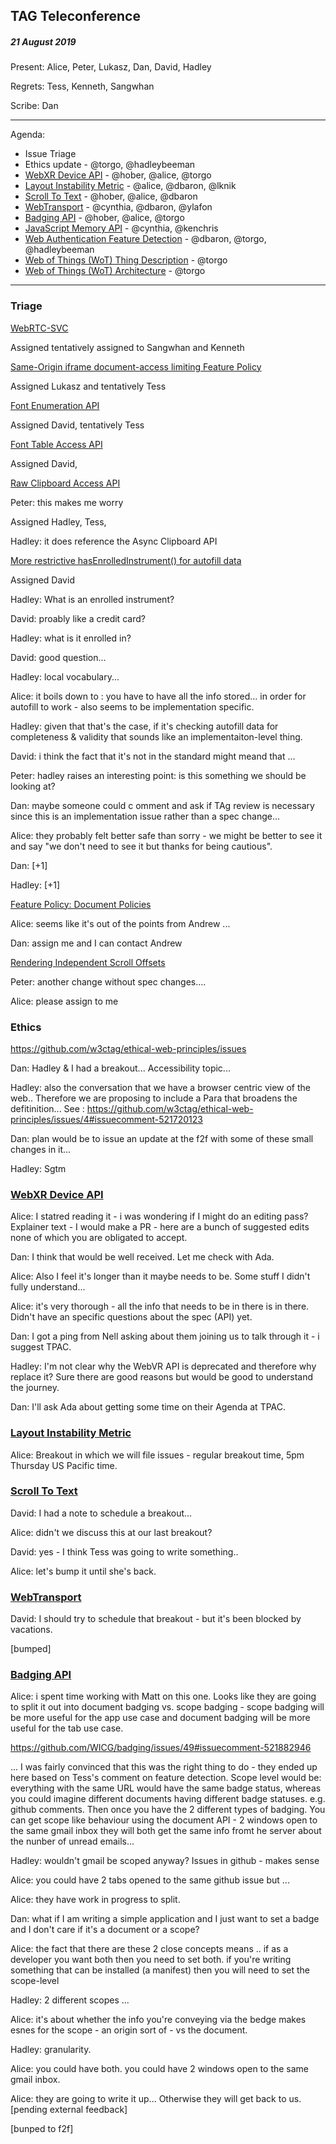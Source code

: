 ﻿## TAG Teleconference
##### 21 August 2019

Present: Alice, Peter, Lukasz, Dan, David, Hadley

Regrets: Tess, Kenneth, Sangwhan

Scribe: Dan

---

Agenda:

* Issue Triage
* Ethics update - @torgo, @hadleybeeman
* [WebXR Device API](https://github.com/w3ctag/design-reviews/issues/403) - @hober, @alice, @torgo
* [Layout Instability Metric](https://github.com/w3ctag/design-reviews/issues/393) - @alice, @dbaron, @lknik
* [Scroll To Text](https://github.com/w3ctag/design-reviews/issues/392) - @hober, @alice, @dbaron
* [WebTransport](https://github.com/w3ctag/design-reviews/issues/389) - @cynthia, @dbaron, @ylafon
* [Badging API](https://github.com/w3ctag/design-reviews/issues/387) - @hober, @alice, @torgo
* [JavaScript Memory API](https://github.com/w3ctag/design-reviews/issues/386) - @cynthia, @kenchris
* [Web Authentication Feature Detection](https://github.com/w3ctag/design-reviews/issues/383) - @dbaron, @torgo, @hadleybeeman
* [Web of Things (WoT) Thing Description](https://github.com/w3ctag/design-reviews/issues/357) - @torgo
* [Web of Things (WoT) Architecture](https://github.com/w3ctag/design-reviews/issues/355) - @torgo

---

### Triage

[WebRTC-SVC](https://github.com/w3ctag/design-reviews/issues/396) 

Assigned tentatively assigned to Sangwhan and Kenneth

[Same-Origin iframe document-access limiting Feature Policy](https://github.com/w3ctag/design-reviews/issues/397)

Assigned Lukasz and tentatively Tess

[Font Enumeration API](https://github.com/w3ctag/design-reviews/issues/399)

Assigned David, tentatively Tess

[Font Table Access API](https://github.com/w3ctag/design-reviews/issues/400)

Assigned David, 

[Raw Clipboard Access API](https://github.com/w3ctag/design-reviews/issues/406)

Peter: this makes me worry

Assigned Hadley, Tess, 

Hadley: it does reference the Async Clipboard API

[More restrictive hasEnrolledInstrument() for autofill data](https://github.com/w3ctag/design-reviews/issues/407)

Assigned David

Hadley: What is an enrolled instrument?

David: proably like a credit card?

Hadley: what is it enrolled in?

David: good question...

Hadley: local vocabulary...

Alice: it boils down to : you have to have all the info stored... in order for autofill to work - also seems to be implementation specific.

Hadley: given that that's the case, if it's checking autofill data for completeness & validity that sounds like an implementaiton-level thing.

David: i think the fact that it's not in the standard might meand that ... 

Peter: hadley raises an interesting point: is this something we should be looking at?

Dan: maybe someone could c omment and ask if TAg review is necessary since this is an implementation issue rather than a spec change...

Alice: they probably felt better safe than sorry - we might be better to see it and say "we don't need to see it but thanks for being cautious".

Dan: [+1]

Hadley: [+1]

[Feature Policy: Document Policies](https://github.com/w3ctag/design-reviews/issues/408)

Alice: seems like it's out of the points from Andrew ...

Dan: assign me and I can contact Andrew

[Rendering Independent Scroll Offsets](https://github.com/w3ctag/design-reviews/issues/409)

Peter: another change without spec changes.... 

Alice: please assign to me

### Ethics

https://github.com/w3ctag/ethical-web-principles/issues

Dan: Hadley & I had a breakout... Accessibility topic...

Hadley: also the conversation that we have a browser centric view of the web.. Therefore we are proposing to include a Para that broadens the defitinition... See : https://github.com/w3ctag/ethical-web-principles/issues/4#issuecomment-521720123 

Dan: plan would be to issue an update at the f2f with some of these small changes in it...

Hadley: Sgtm

### [WebXR Device API](https://github.com/w3ctag/design-reviews/issues/403)

Alice: I statred reading it - i was wondering if I might do an editing pass? Explainer text - I would make a PR - here are a bunch of suggested edits none of which you are obligated to accept. 

Dan: I think that would be well received. Let me check with Ada. 

Alice: Also I feel it's longer than it maybe needs to be. Some stuff I didn't fully understand...

Alice: it's very thorough - all the info that needs to be in there is in there. Didn't have an specific questions about the spec (API) yet. 

Dan: I got a ping from Nell asking about them joining us to talk through it - i suggest TPAC.

Hadley: I'm not clear why the WebVR API is deprecated and therefore why replace it?  Sure there are good reasons but would be good to understand the journey.

Dan: I'll ask Ada about getting some time on their Agenda at TPAC.

### [Layout Instability Metric](https://github.com/w3ctag/design-reviews/issues/393)

Alice: Breakout in which we will file issues - regular breakout time, 5pm Thursday US Pacific time.

### [Scroll To Text](https://github.com/w3ctag/design-reviews/issues/392)

David: I had a note to schedule a breakout...  

Alice: didn't we discuss this at our last breakout?  

David: yes - I think Tess was going to write something..

Alice: let's bump it until she's back.

### [WebTransport](https://github.com/w3ctag/design-reviews/issues/389)

David: I should try to schedule that breakout - but it's been blocked by vacations.

[bumped]

### [Badging API](https://github.com/w3ctag/design-reviews/issues/387)

Alice: i spent time working with Matt on this one. Looks like they are going to split it out into document badging vs. scope badging - scope badging will be more useful for the app use case and document badging will be more useful for the tab use case. 

https://github.com/WICG/badging/issues/49#issuecomment-521882946 

... I was fairly convinced that this was the right thing to do - they ended up here based on Tess's comment on feature detection. Scope level would be: everything with the same URL would have the same badge status, whereas you could imagine different documents having different badge statuses.  e.g. github comments.  Then once you have the 2 different types of badging. You can get scope like behaviour using the document API - 2 windows open to the same gmail inbox they will both get the same info fromt he server about the nunber of unread emails...

Hadley: wouldn't gmail be scoped anyway?  Issues in github - makes sense 

Alice: you could have 2 tabs opened to the same github issue but ...

Alice: they have work in progress to split.

Dan: what if I am writing a simple application and I just want to set a badge and I don't care if it's a document or a scope?

Alice: the fact that there are these 2 close concepts means .. if as a developer you want both then you need to set both.  if you're writing something that can be installed (a manifest) then you will need to set the scope-level

Hadley: 2 different scopes ...

Alice: it's about whether the info you're conveying via the bedge makes esnes for the scope - an origin sort of - vs the document.

Hadley: granularity.

Alice: you could have both. you could have 2 windows open to the same gmail inbox.

Alice: they are going to write it up... Otherwise they will get back to us. [pending external feedback]

[bunped to f2f]
